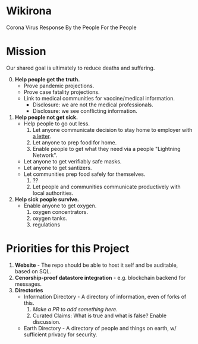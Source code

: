 # Wikirona
Corona Virus Response By the People For the People

# Mission

Our shared goal is ultimately to reduce deaths and suffering.

0. **Help people get the truth.**
   * Prove pandemic projections.
   * Prove case fatality projections.
   * Link to medical communities for vaccine/medical information.
     - Disclosure: we are not the medical professionals.
     - Disclosure: we see conflicting information.
1. **Help people not get sick.**
   * Help people to go out less.
     1. Let anyone communicate decision to stay home to employer with [a letter](https://github.com/wikirona/wikirona/blob/master/resources/work/letter_to_employer.md).
     2. Let anyone to prep food for home.
     3. Enable people to get what they need via a people "Lightning Network".
   * Let anyone to get verifiably safe masks.
   * Let anyone to get santizers.
   * Let communities prep food safely for themselves.
     1. ??
     2. Let people and communities communicate productively with local authorities.
2. **Help sick people survive.**
   * Enable anyone to get oxygen.
     1. oxygen concentrators.
     2. oxygen tanks.
     3. regulations
     
# Priorities for this Project

1. **Website** - The repo should be able to host it self and be auditable, based on SQL.
2. **Cenorship-proof datastore integration** - e.g. blockchain backend for messages.
3. **Directories**
   * Information Directory - A directory of information, even of forks of this.
      1. _Make a PR to add something here._
      1. Curated Claims: What is true and what is false?  Enable discussion.
   * Earth Directory - A directory of people and things on earth, w/ sufficient privacy for security.
